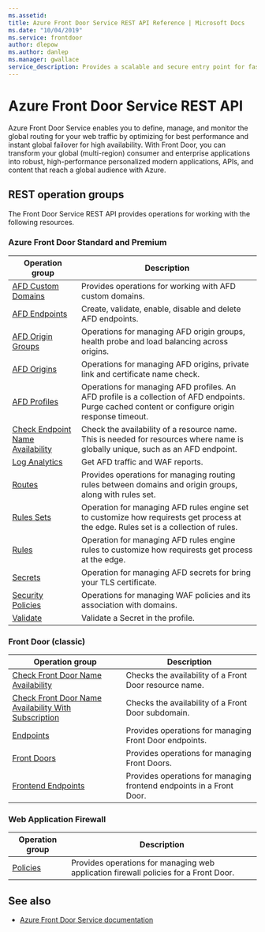 ```yaml
---
ms.assetid: 
title: Azure Front Door Service REST API Reference | Microsoft Docs
ms.date: "10/04/2019"
ms.service: frontdoor
author: dlepow
ms.author: danlep
ms.manager: gwallace
service_description: Provides a scalable and secure entry point for fast delivery of your global web applications.
---
```


# Azure Front Door Service REST API

Azure Front Door Service enables you to define, manage, and monitor the global routing for your web traffic by optimizing for best performance and instant global failover for high availability. With Front Door, you can transform your global (multi-region) consumer and enterprise applications into robust, high-performance personalized modern applications, APIs, and content that reach a global audience with Azure.

## REST operation groups

The Front Door Service REST API provides operations for working with the following resources.

### Azure Front Door Standard and Premium

| Operation group               | Description |
|-------------------------------|-------------|
| [AFD Custom Domains](/rest/api/frontdoor/azurefrontdoorstandardpremium/afd-custom-domains) | Provides operations for working with AFD custom domains. |
| [AFD Endpoints](/rest/api/frontdoorservice/frontdoor/azurefrontdoorstandardpremium/afd-endpoints) | Create, validate, enable, disable and delete AFD endpoints.  |
| [AFD Origin Groups](/rest/api/frontdoor/azurefrontdoorstandardpremium/afd-origin-groups) | Operations for managing AFD origin groups, health probe and load balancing across origins. |
| [AFD Origins](/rest/api/frontdoor/azurefrontdoorstandardpremium/afd-origins) | Operations for managing AFD origins, private link and certificate name check. |
| [AFD Profiles](/rest/api/frontdoor/azurefrontdoorstandardpremium/afd-profiles) | Operations for managing AFD profiles. An AFD profile is a collection of AFD endpoints. Purge cached content or configure origin response timeout. |
| [Check Endpoint Name Availability](/rest/api/frontdoor/azurefrontdoorstandardpremium/Check-Endpoint-Name-Availability) | Check the availability of a resource name. This is needed for resources where name is globally unique, such as an AFD endpoint. |
| [Log Analytics](/rest/api/frontdoor/azurefrontdoorstandardpremium/log-analytics) | Get AFD traffic and WAF reports. |
| [Routes](/rest/api/frontdoor/azurefrontdoorstandardpremium/routes) | Provides operations for managing routing rules between domains and origin groups, along with rules set.|
| [Rules Sets](/rest/api/frontdoor/azurefrontdoorstandardpremium/rule-sets) | Operation for managing AFD rules engine set to customize how requirests get process at the edge. Rules set is a collection of rules. |
| [Rules](/rest/api/frontdoor/azurefrontdoorstandardpremium/rules) | Operation for managing AFD rules engine rules to customize how requirests get process at the edge. |
| [Secrets](/rest/api/frontdoor/azurefrontdoorstandardpremium/secrets) | Operation for managing AFD secrets for bring your TLS certificate. |
| [Security Policies](/rest/api/frontdoor/azurefrontdoorstandardpremium/security-policies) | Operations for managing WAF policies and its association with domains.|
| [Validate](/rest/api/frontdoor/azurefrontdoorstandardpremium/validate) | Validate a Secret in the profile.|

### Front Door (classic)

| Operation group               | Description |
|-------------------------------|-------------|
| [Check Front Door Name Availability](/rest/api/frontdoorservice/frontdoor/checkfrontdoornameavailability) | Checks the availability of a Front Door resource name. |
| [Check Front Door Name Availability With Subscription](/rest/api/frontdoorservice/frontdoor/checkfrontdoornameavailabilitywithsubscription) | Checks the availability of a Front Door subdomain. |
| [Endpoints](/rest/api/frontdoorservice/frontdoor/endpoints) | Provides operations for managing Front Door endpoints. |
| [Front Doors](/rest/api/frontdoorservice/frontdoor/frontdoors) | Provides operations for managing Front Doors. |
| [Frontend Endpoints](/rest/api/frontdoorservice/frontdoor/frontendendpoints) | Provides operations for managing frontend endpoints in a Front Door. |

### Web Application Firewall

| Operation group               | Description |
|-------------------------------|-------------|
| [Policies](/rest/api/frontdoorservice/webapplicationfirewall/policies) | Provides operations for managing web application firewall policies for a Front Door. |

## See also

- [Azure Front Door Service documentation](https://docs.microsoft.com/azure/frontdoor)
